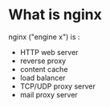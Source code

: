 # What is nginx
nginx ("engine x") is :
- HTTP web server
- reverse proxy 
- content cache
- load balancer
- TCP/UDP proxy server
- mail proxy server
